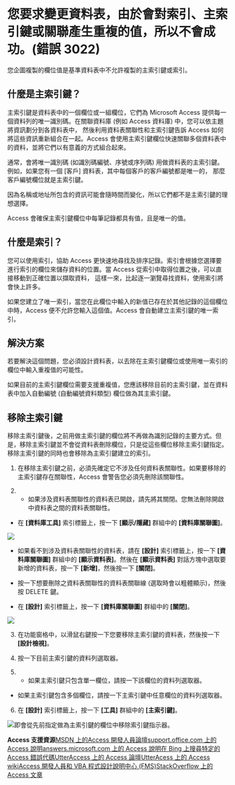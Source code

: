 
# 您要求變更資料表，由於會對索引、主索引鍵或關聯產生重複的值，所以不會成功。(錯誤 3022)

您企圖複製的欄位值是基準資料表中不允許複製的主索引鍵或索引。
 


## 什麼是主索引鍵？

主索引鍵是資料表中的一個欄位或一組欄位，它們為 Microsoft Access 提供每一個資料列的唯一識別碼。在關聯資料庫 (例如 Access 資料庫) 中，您可以依主題將資訊劃分到各資料表中， 然後利用資料表關聯性和主索引鍵告訴 Access 如何將這些資訊重新組合在一起。Access 會使用主索引鍵欄位快速關聯多個資料表中的資料，並將它們以有意義的方式組合起來。
 

 
通常，會將唯一識別碼 (如識別碼編號、序號或序列碼) 用做資料表的主索引鍵。例如，如果您有一個 [客戶] 資料表，其中每個客戶的客戶編號都是唯一的， 那麼客戶編號欄位就是主索引鍵。
 

 
因為名稱或地址所包含的資訊可能會隨時間而變化，所以它們都不是主索引鍵的理想選擇。
 

 
Access 會確保主索引鍵欄位中每筆記錄都具有值，且是唯一的值。
 

 

## 什麼是索引？

您可以使用索引，協助 Access 更快速地尋找及排序記錄。索引會根據您選擇要進行索引的欄位來儲存資料的位置。當 Access 從索引中取得位置之後，可以直接移動到正確位置以擷取資料， 這樣一來，比起逐一瀏覽尋找資料，使用索引將會快上許多。
 

 
如果您建立了唯一索引，當您在此欄位中輸入的新值已存在於其他記錄的這個欄位中時，Access 便不允許您輸入這個值。Access 會自動建立主索引鍵的唯一索引。
 

 

## 解決方案

若要解決這個問題，您必須設計資料表，以去除在主索引鍵欄位或使用唯一索引的欄位中輸入重複值的可能性。
 

 
如果目前的主索引鍵欄位需要支援重複值，您應該移除目前的主索引鍵，並在資料表中加入自動編號 (自動編號資料類型) 欄位做為其主索引鍵。
 

 

## 移除主索引鍵

移除主索引鍵後，之前用做主索引鍵的欄位將不再做為識別記錄的主要方式。但是，移除主索引鍵並不會從資料表刪除欄位，只是從這些欄位移除主索引鍵指定。移除主索引鍵的同時也會移除為主索引鍵建立的索引。
 

 

1. 在移除主索引鍵之前，必須先確定它不涉及任何資料表關聯性。如果要移除的主索引鍵存在關聯性，Access 會警告您必須先刪除該關聯性。
    
 
2. 
      - 如果涉及資料表關聯性的資料表已開啟，請先將其關閉。您無法刪除開啟中資料表之間的資料表關聯性。
    
 
  - 在  **[資料庫工具]** 索引標籤上，按一下 **[顯示/隱藏]** 群組中的 **[資料庫關聯圖]**。
 
![](images/Ac_DatabaseTool_Show_Hide_ZA10153748.gif)
 

 

    
 
  - 如果看不到涉及資料表關聯性的資料表，請在  **[設計]** 索引標籤上，按一下 **[資料庫關聯圖]** 群組中的 **[顯示資料表]**。然後在  **[顯示資料表]** 對話方塊中選取要新增的資料表，按一下 **[新增]**，然後按一下  **[關閉]**。
    
 
  - 按一下想要刪除之資料表關聯性的資料表關聯線 (選取時會以粗體顯示)，然後按 DELETE 鍵。
    
 
  - 在  **[設計]** 索引標籤上，按一下 **[資料庫關聯圖]** 群組中的 **[關閉]**。
 
![](images/DesignTabRelationshipsGroup_ZA10178790.gif)
 

 

    
 
3. 在功能窗格中，以滑鼠右鍵按一下您要移除主索引鍵的資料表，然後按一下  **[設計檢視]**。
    
 
4. 按一下目前主索引鍵的資料列選取器。
    
 
5. 
      - 如果主索引鍵只包含單一欄位，請按一下該欄位的資料列選取器。
    
 
  - 如果主索引鍵包含多個欄位，請按一下主索引鍵中任意欄位的資料列選取器。
    
 
6. 在  **[設計]** 索引標籤上，按一下 **[工具]** 群組中的 **[主索引鍵]**。
 
![](images/DesignTabToolsGroup_ZA10178781.gif)即會從先前指定做為主索引鍵的欄位中移除索引鍵指示器。
    
 
 **Access 支援資源**[MSDN 上的Access 開發人員論壇](https://social.msdn.microsoft.com/Forums/office/zh-tw/home?forum=accessdev)[support.office.com 上的 Access 說明](https://support.office.com/search/results?query=Access)[answers.microsoft.com 上的 Access 說明](http://answers.microsoft.com/zh-tw/office/forum/access?page=1&amp;tab=question&amp;status=all&amp;auth=1)[在 Bing 上搜尋特定的 Access 錯誤代碼](http://www.bing.com/)[UtterAccess 上的 Access 論壇](http://www.utteraccess.com/forum/index.php?act=idx)[UtterAcess 上的 Access wiki](http://www.utteraccess.com/forum/index.php?act=idx)[Access 開發人員和 VBA 程式設計說明中心 (FMS)](http://www.fmsinc.com/MicrosoftAccess/developer/)[StackOverflow 上的 Access 文章](http://stackoverflow.com/questions/tagged/ms-access)
 
